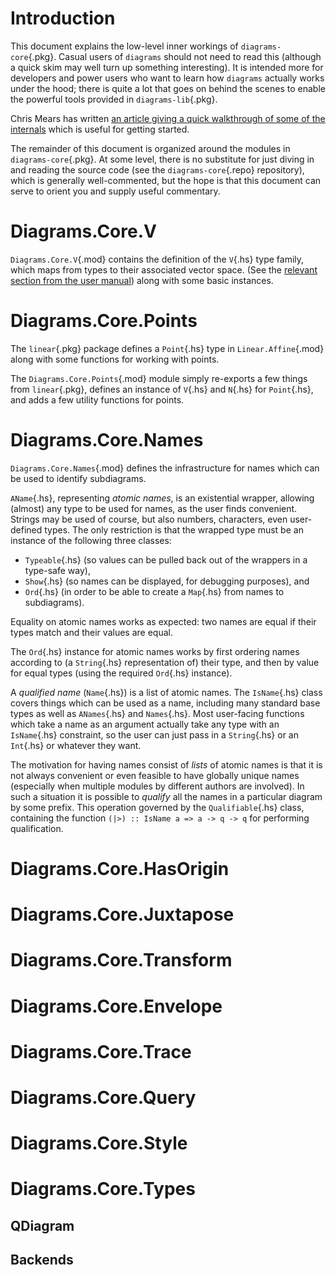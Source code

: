 Introduction
============

This document explains the low-level inner workings of
`diagrams-core`{.pkg}. Casual users of `diagrams` should not need to
read this (although a quick skim may well turn up something
interesting). It is intended more for developers and power users who
want to learn how `diagrams` actually works under the hood; there is
quite a lot that goes on behind the scenes to enable the powerful tools
provided in `diagrams-lib`{.pkg}.

Chris Mears has written [an article giving a quick walkthrough of some
of the
internals](http://www.cmears.id.au/articles/diagrams-internals.html)
which is useful for getting started.

The remainder of this document is organized around the modules in
`diagrams-core`{.pkg}. At some level, there is no substitute for just
diving in and reading the source code (see the `diagrams-core`{.repo}
repository), which is generally well-commented, but the hope is that
this document can serve to orient you and supply useful commentary.

Diagrams.Core.V
===============

`Diagrams.Core.V`{.mod} contains the definition of the `V`{.hs} type
family, which maps from types to their associated vector space. (See the
[relevant section from the user manual](manual.html#v)) along with some
basic instances.

Diagrams.Core.Points
====================

The `linear`{.pkg} package defines a `Point`{.hs} type in
`Linear.Affine`{.mod} along with some functions for working with points.

The `Diagrams.Core.Points`{.mod} module simply re-exports a few things
from `linear`{.pkg}, defines an instance of `V`{.hs} and `N`{.hs} for
`Point`{.hs}, and adds a few utility functions for points.

Diagrams.Core.Names
===================

`Diagrams.Core.Names`{.mod} defines the infrastructure for names which
can be used to identify subdiagrams.

`AName`{.hs}, representing *atomic names*, is an existential wrapper,
allowing (almost) any type to be used for names, as the user finds
convenient. Strings may be used of course, but also numbers, characters,
even user-defined types. The only restriction is that the wrapped type
must be an instance of the following three classes:

-   `Typeable`{.hs} (so values can be pulled back out of the wrappers in
    a type-safe way),
-   `Show`{.hs} (so names can be displayed, for debugging purposes), and
-   `Ord`{.hs} (in order to be able to create a `Map`{.hs} from names to
    subdiagrams).

Equality on atomic names works as expected: two names are equal if their
types match and their values are equal.

The `Ord`{.hs} instance for atomic names works by first ordering names
according to (a `String`{.hs} representation of) their type, and then by
value for equal types (using the required `Ord`{.hs} instance).

A *qualified name* (`Name`{.hs}) is a list of atomic names. The
`IsName`{.hs} class covers things which can be used as a name, including
many standard base types as well as `ANames`{.hs} and `Names`{.hs}. Most
user-facing functions which take a name as an argument actually take any
type with an `IsName`{.hs} constraint, so the user can just pass in a
`String`{.hs} or an `Int`{.hs} or whatever they want.

The motivation for having names consist of *lists* of atomic names is
that it is not always convenient or even feasible to have globally
unique names (especially when multiple modules by different authors are
involved). In such a situation it is possible to *qualify* all the names
in a particular diagram by some prefix. This operation governed by the
`Qualifiable`{.hs} class, containing the function
`(|>) :: IsName a => a -> q -> q` for performing qualification.

Diagrams.Core.HasOrigin
=======================

Diagrams.Core.Juxtapose
=======================

Diagrams.Core.Transform
=======================

Diagrams.Core.Envelope
======================

Diagrams.Core.Trace
===================

Diagrams.Core.Query
===================

Diagrams.Core.Style
===================

Diagrams.Core.Types
===================

QDiagram
--------

Backends
--------